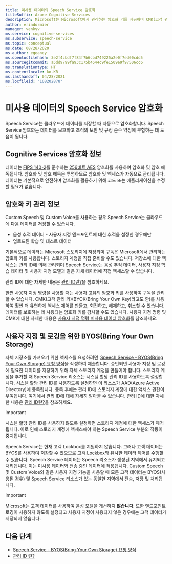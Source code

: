 ```yaml
---
title: 미사용 데이터의 Speech Service 암호화
titleSuffix: Azure Cognitive Services
description: Microsoft는 Microsoft에서 관리하는 암호화 키를 제공하며 CMK(고객 관리형 키)라고 하는 고유한 키로 Cognitive Services 구독을 관리할 수도 있습니다. 이 문서에서는 Speech Service의 미사용 데이터 암호화에 대해 설명합니다.
author: erindormier
manager: venkyv
ms.service: cognitive-services
ms.subservice: speech-service
ms.topic: conceptual
ms.date: 08/28/2020
ms.author: egeaney
ms.openlocfilehash: 3e2f4cbdf7f84f7b6cbd749225a2e0f7ed60cdd5
ms.sourcegitcommit: a5dd9799fa93c175b4644c9fe1509e9f97506cc6
ms.translationtype: HT
ms.contentlocale: ko-KR
ms.lasthandoff: 04/28/2021
ms.locfileid: "108202878"
---
```

# <a name="speech-service-encryption-of-data-at-rest"></a>미사용 데이터의 Speech Service 암호화

Speech Service는 클라우드에 데이터를 저장할 때 자동으로 암호화합니다. Speech Service 암호화는 데이터를 보호하고 조직의 보안 및 규정 준수 약정에 부합하는 데 도움이 됩니다.

## <a name="about-cognitive-services-encryption"></a>Cognitive Services 암호화 정보

데이터는 [FIPS 140-2](https://en.wikipedia.org/wiki/FIPS_140-2)를 준수하는 [256비트 AES](https://en.wikipedia.org/wiki/Advanced_Encryption_Standard) 암호화를 사용하여 암호화 및 암호 해독됩니다. 암호화 및 암호 해독은 투명하므로 암호화 및 액세스가 자동으로 관리됩니다. 데이터는 기본적으로 안전하며 암호화를 활용하기 위해 코드 또는 애플리케이션을 수정할 필요가 없습니다.

## <a name="about-encryption-key-management"></a>암호화 키 관리 정보

Custom Speech 및 Custom Voice를 사용하는 경우 Speech Service는 클라우드에 다음 데이터를 저장할 수 있습니다.  

* 음성 추적 데이터 - 사용자 지정 엔드포인트에 대한 추적을 설정한 경우에만
* 업로드된 학습 및 테스트 데이터

기본적으로 데이터는 Microsoft 스토리지에 저장되며 구독은 Microsoft에서 관리하는 암호화 키를 사용합니다. 스토리지 계정을 직접 준비할 수도 있습니다. 저장소에 대한 액세스는 관리 ID에 의해 관리되며 Speech Service는 음성 추적 데이터, 사용자 지정 학습 데이터 및 사용자 지정 모델과 같은 자체 데이터에 직접 액세스할 수 없습니다.

관리 ID에 대한 자세한 내용은 [관리 ID란?](../../active-directory/managed-identities-azure-resources/overview.md)을 참조하세요.

한편 사용자 지정 명령을 사용할 때는 사용자 고유의 암호화 키를 사용하여 구독을 관리할 수 있습니다. CMK(고객 관리 키)(BYOK(Bring Your Own Key)라고도 함)를 사용하여 훨씬 더 유연하게 액세스 제어를 만들고, 회전하고, 해제하고, 취소할 수 있습니다. 데이터를 보호하는 데 사용되는 암호화 키를 감사할 수도 있습니다. 사용자 지정 명령 및 CMK에 대한 자세한 내용은 [사용자 지정 명령 미사용 데이터 암호화](custom-commands-encryption-of-data-at-rest.md)를 참조하세요.

## <a name="bring-your-own-storage-byos-for-customization-and-logging"></a>사용자 지정 및 로깅을 위한 BYOS(Bring Your Own Storage)

자체 저장소를 가져오기 위한 액세스를 요청하려면  [Speech Service - BYOS(Bring Your Own Storage) 요청 양식](https://aka.ms/cogsvc-cmk)을 작성하여 제출합니다. 승인되면 사용자 지정 및 로깅에 필요한 데이터를 저장하기 위해 자체 스토리지 계정을 만들어야 합니다. 스토리지 계정을 추가할 때 Speech Service 리소스는 시스템 할당 관리 ID를 사용하도록 설정합니다. 시스템 할당 관리 ID를 사용하도록 설정하면 이 리소스가 AAD(Azure Active Directory)에 등록됩니다. 등록 후에는 관리 ID에 스토리지 계정에 대한 액세스 권한이 부여됩니다. 여기에서 관리 ID에 대해 자세히 알아볼 수 있습니다. 관리 ID에 대한 자세한 내용은 [관리 ID란?](../../active-directory/managed-identities-azure-resources/overview.md)을 참조하세요.

> [!IMPORTANT]
> 시스템 할당 관리 ID를 사용하지 않도록 설정하면 스토리지 계정에 대한 액세스가 제거됩니다. 이로 인해 스토리지 계정에 액세스해야 하는 Speech Service 부분의 작동이 중지됩니다.  

Speech Service는 현재 고객 Lockbox를 지원하지 않습니다. 그러나 고객 데이터는 BYOS를 사용하여 저장할 수 있으므로 [고객 Lockbox](../../security/fundamentals/customer-lockbox-overview.md)와 유사한 데이터 제어를 수행할 수 있습니다. Speech Service 데이터는 Speech 리소스가 생성된 지역에서 유지되고 처리됩니다. 이는 미사용 데이터와 전송 중인 데이터에 적용됩니다. Custom Speech 및 Custom Voice와 같은 사용자 지정 기능을 사용할 때 모든 고객 데이터는 BYOS(사용된 경우) 및 Speech Service 리소스가 있는 동일한 지역에서 전송, 저장 및 처리됩니다.

> [!IMPORTANT]
> Microsoft는 고객 데이터를 사용하여 음성 모델을 개선하지 **않습니다**. 또한 엔드포인트 로깅이 사용하지 않도록 설정되고 사용자 지정이 사용되지 않은 경우에는 고객 데이터가 저장되지 않습니다. 

## <a name="next-steps"></a>다음 단계

* [Speech Service - BYOS(Bring Your Own Storage) 요청 양식](https://aka.ms/cogsvc-cmk)
* [관리 ID 란?](../../active-directory/managed-identities-azure-resources/overview.md)
